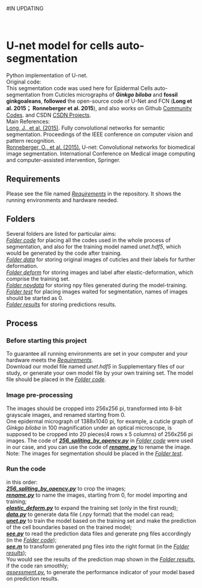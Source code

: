<br />
<br />
#IN UPDATING
<br />
<br />
<br />

# U-net model for cells auto-segmentation
Python implementation of U-net.	<br />
Original code:	<br />
This segmentation code was used here for Epidermal Cells auto-segmentation from Cuticles micrographs of **_Ginkgo biloba_** and **fossil ginkgoaleans**, **followed** the open-source code of U-Net and FCN (**Long et al. 2015； Ronneberger et al. 2015**), and also works on Github [Community Codes](https://paperswithcode.com/paper/u-net-convolutional-networks-for-biomedical). and CSDN [CSDN Projects](https://blog.csdn.net/ly_980311/article/details/105095888). <br />
Main References: <br />
[Long, J., et al. (2015)](https://www.cv-foundation.org/openaccess/content_cvpr_2015/papers/Long_Fully_Convolutional_Networks_2015_CVPR_paper.pdf). Fully convolutional networks for semantic segmentation. Proceedings of the IEEE conference on computer vision and pattern recognition.	<br />
[Ronneberger, O., et al. (2015).](https://paperswithcode.com/paper/u-net-convolutional-networks-for-biomedical) U-net: Convolutional networks for biomedical image segmentation. International Conference on Medical image computing and computer-assisted intervention, Springer.	<br />

Requirements
--
Please see the file named [_Requirements_](https://github.com/LiZhang-pb/U-net-based-cells-auto-segmentation/blob/main/Requirements.txt) in the repository. It shows the running environments and hardware needed.

Folders
--
Several folders are listed for particular aims:	<br />
[_Folder code_](https://github.com/LiZhang-pb/U-net-based-cells-auto-segmentation/tree/main/code) for placing all the codes used in the whole process of segmentation, and also for the training model named _unet.hdf5_, which would be generated by the code after training. <br />
[_Folder data_](https://github.com/LiZhang-pb/U-net-based-cells-auto-segmentation/tree/main/data) for storing original images of cuticles and their labels for further deformation.	<br />
[_Folder deform_](https://github.com/LiZhang-pb/U-net-based-cells-auto-segmentation/tree/main/deform) for storing images and label after elastic-deformation, which comprise the training set.	<br />
[_Folder npydata_](https://github.com/LiZhang-pb/U-net-based-cells-auto-segmentation/tree/main/npydata) for storing npy files generated during the model-training.	<br />
[_Folder test_](https://github.com/LiZhang-pb/U-net-based-cells-auto-segmentation/tree/main/test) for placing images waited for segmentation, names of images should be started as 0.	<br />
[_Folder results_](https://github.com/LiZhang-pb/U-net-based-cells-auto-segmentation/tree/main/results) for storing predictions results.	<br />

Process
--
### Before starting this project
To guarantee all running environments are set in your computer and your hardware meets the [_Requirements_](https://github.com/LiZhang-pb/U-net-based-cells-auto-segmentation/blob/main/Requirements.txt).<br />
Download our model file named _unet.hdf5_ in Supplementary files of our study, or generate your own model file by your own training set. The model file should be placed in the [_Folder code_](https://github.com/LiZhang-pb/U-net-based-cells-auto-segmentation/tree/main/code).
### Image pre-processing
The images should be cropped into 256x256 pi, transformed into 8-bit grayscale images, and renamed starting from 0.<br />
One epidermal micrograph of 1388x1040 pi, for example, a cuticle graph of _Ginkgo biloba_ in 100 magnification under an optical microscope, is supposed to be cropped into 20 pieces(4 rows x 5 columns) of 256x256 pi images. The code of [***256_spliting_by_opencv.py***](https://github.com/LiZhang-pb/U-net-based-cells-auto-segmentation/blob/main/code/256_spliting_by_opencv.py) in [_Folder code_](https://github.com/LiZhang-pb/U-net-based-cells-auto-segmentation/tree/main/code) were used in our case, and you can use the code of [***rename.py***](https://github.com/LiZhang-pb/U-net-based-cells-auto-segmentation/blob/main/code/rename.py) to rename the image.
Note: The images for segmentation should be placed in the [_Folder test_](https://github.com/LiZhang-pb/U-net-based-cells-auto-segmentation/tree/main/test).
### Run the code
in this order: <br />
[***256_spliting_by_opencv.py***](https://github.com/LiZhang-pb/U-net-based-cells-auto-segmentation/blob/main/code/256_spliting_by_opencv.py) to crop the images;<br />
[***rename.py***](https://github.com/LiZhang-pb/U-net-based-cells-auto-segmentation/blob/main/code/rename.py) to name the images, starting from 0, for model importing and training; <br />
[***elastic_deform.py***](https://github.com/LiZhang-pb/U-net-based-cells-auto-segmentation/blob/main/code/elastic_deform.py) to expand the training set (only in the first round); <br />
[***data.py***](https://github.com/LiZhang-pb/U-net-based-cells-auto-segmentation/blob/main/code/data.py) to generate data file (.npy format) that the model can read; <br />
[***unet.py***](https://github.com/LiZhang-pb/U-net-based-cells-auto-segmentation/blob/main/code/unet.py) to train the model based on the training set and make the prediction of the cell boundaries based on the trained model; <br />
[***see.py***](https://github.com/LiZhang-pb/U-net-based-cells-auto-segmentation/blob/main/code/see.py) to read the prediction data files and generate png files accordingly (in the [_Folder code_](https://github.com/LiZhang-pb/U-net-based-cells-auto-segmentation/tree/main/code));<br />
[***see.m***](https://github.com/LiZhang-pb/U-net-based-cells-auto-segmentation/blob/main/results/see2.m) to transform generated png files into the right format (in the [_Folder results_](https://github.com/LiZhang-pb/U-net-based-cells-auto-segmentation/tree/main/results));<br />
You would see the results of the prediction map shown in the [_Folder results_](https://github.com/LiZhang-pb/U-net-based-cells-auto-segmentation/tree/main/results), if the code ran smoothly;<br />
[*assessment.py.*](https://github.com/LiZhang-pb/U-net-based-cells-auto-segmentation/blob/main/code/assessment.py) to generate the performance indicator of your model based on prediction results.<br />
